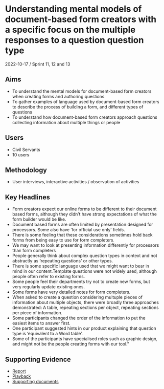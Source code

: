 # Understanding mental models of document-based form creators with a specific focus on the multiple responses to a question question type

2022-10-17 / Sprint 11, 12 and 13

## Aims
- To understand the mental models for document-based form creators when creating forms and authoring questions
- To gather examples of language used by document-based form creators to describe the process of building a form, and different types of questions
- To understand how document-based form creators approach questions collecting information about multiple things or people

## Users
- Civil Servants
- 10 users

## Methodology
- User interviews, interactive activities / observation of activities

## Key Headlines

- Form creators expect our online forms to be different to their document based forms, although they didn’t have strong expectations of what the form builder would be like.
- Document based forms are often limited by presentation designed for processors. Some also have ‘for official use only’ fields.
- There is some feeling that these considerations sometimes hold back forms from being easy to use for form completers.
- We may want to look at presenting information differently for processors than form completers
- People generally think about complex question types in context and not abstractly as ‘repeating questions’ or other types.
- There is some specific language used that we might want to bear in mind in our content.Template questions were not widely used, although people often refer to existing forms.
- Some people feel their departments try not to create new forms, but very regularly update existing ones.
- Some forms have very detailed notes for form completers.
- When asked to create a question considering multuple pieces of information about multiple objects, there were broadly three approaches demonstrated: A table, repeating sections per object, repeating sections per piece of information.
- Some participants changed the order of the information to put the easiest items to answer first.
- One participant suggested hints in our product explaining that question type is ‘equivalent to a Word table’.
- Some of the participants have specialised roles such as graphic design, and might not be the people creating forms with our tool."

## Supporting Evidence
- [Report](https://docs.google.com/presentation/d/1pQG_GG6szanHKcqKXCd9uhn5zGRBTH1W/edit#slide=id.p1)
- [Playback](https://docs.google.com/presentation/d/1pQG_GG6szanHKcqKXCd9uhn5zGRBTH1W/edit#slide=id.p1)
- [Supporting documents](https://drive.google.com/drive/folders/120KbwiQ3epl27O79IZRA_9wH5FyKRW-R)
